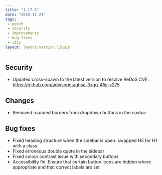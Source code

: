 ```yaml
---
title: "1.17.5"
date: "2024-11-21"
tags: 
 - patch
 - security
 - improvements
 - bug-fixes
 - a11y
layout: layout/version.liquid
---
```

## Security
- Updated cross-spawn to the latest version to resolve ReDoS CVE: https://github.com/advisories/ghsa-3xgq-45jj-v275

## Changes
- Removed rounded borders from dropdown buttons in the navbar

## Bug fixes
- Fixed heading structure when the sidebar is open: swapped H5 for H1 with a class
- Fixed erroneous double quote in the sidebar
- Fixed colour contrast issue with secondary buttons
- Accessibility fix: Ensure that certain button icons are hidden where appropriate and that correct labels are set